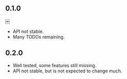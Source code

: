## 0.1.0
￼
 * API not stable.
 * Many TODOs remaining.

## 0.2.0

 * Well tested, some features still missing.
 * API not stable, but is not expected to change much.
